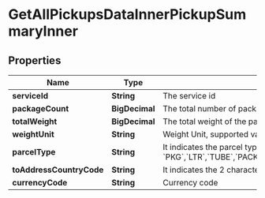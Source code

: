 

# GetAllPickupsDataInnerPickupSummaryInner


## Properties

| Name | Type | Description | Notes |
|------------ | ------------- | ------------- | -------------|
|**serviceId** | **String** | The service id |  [optional] |
|**packageCount** | **BigDecimal** | The total number of packages |  [optional] |
|**totalWeight** | **BigDecimal** | The total weight of the packages |  [optional] |
|**weightUnit** | **String** | Weight Unit, supported values are &#x60;OZ&#x60; and &#x60;GM&#x60; |  [optional] |
|**parcelType** | **String** | It indicates the parcel type, applicable values are- &#x60;PKG&#x60;,&#x60;LTR&#x60;,&#x60;TUBE&#x60;,&#x60;PACK&#x60;,&#x60;BOX&#x60;,&#x60;25KG&#x60;,&#x60;10KG&#x60;,&#x60;SMALL_EXP_BOX&#x60;,&#x60;MED_EXP_BOX&#x60;,&#x60;LG_EXP_BOX&#x60; |  [optional] |
|**toAddressCountryCode** | **String** | It indicates the 2 characters- ISO country code of recipient of the shipment. |  [optional] |
|**currencyCode** | **String** | Currency code |  [optional] |



